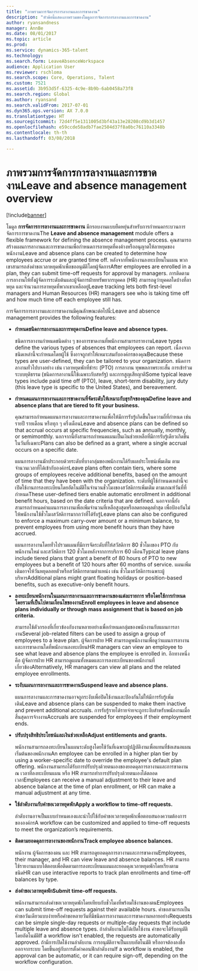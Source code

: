 ```yaml
---
title: "ภาพรวมการจัดการการลางานและการขาดงาน"
description: "หัวข้อนี้แสดงภาพรวมของโมดูลการจัดการการลางานและการขาดงาน"
author: ryansandness
manager: AnnBe
ms.date: 08/01/2017
ms.topic: article
ms.prod: 
ms.service: dynamics-365-talent
ms.technology: 
ms.search.form: LeaveAbsenceWorkspace
audience: Application User
ms.reviewer: rschloma
ms.search.scope: Core, Operations, Talent
ms.custom: 7521
ms.assetid: 3b953d5f-6325-4c9e-8b9b-6ab0458a73f8
ms.search.region: Global
ms.author: ryansand
ms.search.validFrom: 2017-07-01
ms.dyn365.ops.version: AX 7.0.0
ms.translationtype: HT
ms.sourcegitcommit: 72d4ff5e1311005d3bf43a13e28208cd9b3d1457
ms.openlocfilehash: e59ccde58adb7fae2504d37f8a0bc76110a3348b
ms.contentlocale: th-th
ms.lasthandoff: 03/08/2018

---
```

# <a name="leave-and-absence-management-overview"></a><span data-ttu-id="7c510-103">ภาพรวมการจัดการการลางานและการขาดงาน</span><span class="sxs-lookup"><span data-stu-id="7c510-103">Leave and absence management overview</span></span>

[!include[banner](includes/banner.md)]

<span data-ttu-id="7c510-104">โมดูล **การจัดการการลางานและการขาดงาน** มีกรอบงานแบบยืดหยุ่นสำหรับการกำหนดกระบวนการจัดการการขาดงาน</span><span class="sxs-lookup"><span data-stu-id="7c510-104">The **Leave and absence management** module offers a flexible framework for defining the absence management process.</span></span> <span data-ttu-id="7c510-105">คุณสามารถสร้างแผนการลางานและการขาดงานเพื่อกำหนดการลาหยุดที่คงค้างหรืออนุญาตให้ลาหยุดของพนักงาน</span><span class="sxs-lookup"><span data-stu-id="7c510-105">Leave and absence plans can be created to determine how employees accrue or are granted time off.</span></span> <span data-ttu-id="7c510-106">หลังจากที่พนักงานลงทะเบียนในแผน พวกเขาสามารถส่งคำขอเวลาหยุดพักเพื่อขออนุมัติโดยผู้จัดการ</span><span class="sxs-lookup"><span data-stu-id="7c510-106">After employees are enrolled in a plan, they can submit time-off requests for approval by managers.</span></span> <span data-ttu-id="7c510-107">การติดตามการลางานให้ทั้งผู้จัดการระดับต้นและผู้จัดการฝ่ายทรัพยากรบุคคล (HR) สามารถดูว่าบุคคลใดบ้างที่ลาหยุด และจำนวนการลาหยุดที่พวกเขาเหลืออยู่</span><span class="sxs-lookup"><span data-stu-id="7c510-107">Leave tracking lets both first-level managers and Human Resources (HR) managers see who is taking time off and how much time off each employee still has.</span></span>  

<span data-ttu-id="7c510-108">การจัดการการลางานและการขาดงานมีคุณลักษณะต่อไปนี้:</span><span class="sxs-lookup"><span data-stu-id="7c510-108">Leave and absence management provides the following features:</span></span> 

- <span data-ttu-id="7c510-109">**กำหนดชนิดการลางานและการหยุดงาน**</span><span class="sxs-lookup"><span data-stu-id="7c510-109">**Define leave and absence types.**</span></span>

    <span data-ttu-id="7c510-110">ชนิดการลางานกำหนดชนิดต่าง ๆ ของการขาดงานที่พนักงานสามารถรายงาน</span><span class="sxs-lookup"><span data-stu-id="7c510-110">Leave types define the various types of absences that employees can report.</span></span> <span data-ttu-id="7c510-111">เนื่องจากชนิดเหล่านี้จะกำหนดโดยผู้ใช้ ซึ่งอาจถูกทำให้เหมาะสมกับองค์กรของคุณ</span><span class="sxs-lookup"><span data-stu-id="7c510-111">Because these types are user-defined, they can be tailored to your organization.</span></span> <span data-ttu-id="7c510-112">ชนิดการลางานทั่วไปบางอย่าง เช่น เวลาหยุดพักที่ชำระ (PTO) การลางาน ทุพพลภาพระยะสั้น การเข้าร่วมระบบยุติธรรม (ชนิดการลางานนี้ใช้เฉพาะกับสหรัฐ) และการสูญเสียญาติ</span><span class="sxs-lookup"><span data-stu-id="7c510-112">Some typical leave types include paid time off (PTO), leave, short-term disability, jury duty (this leave type is specific to the United States), and bereavement.</span></span> 

- <span data-ttu-id="7c510-113">**กำหนดแผนการลางานและการขาดงานที่จัดระดับให้เหมาะกับธุรกิจของคุณ**</span><span class="sxs-lookup"><span data-stu-id="7c510-113">**Define leave and absence plans that are tiered to fit your business.**</span></span>

    <span data-ttu-id="7c510-114">คุณสามารถกำหนดแผนการลางานและการขาดงานเพื่อให้มีการรับรู้เกิดขึ้นในความถี่ที่กำหนด เช่น รายปี รายเดือน หรือทุก ๆ ครึ่งเดือน</span><span class="sxs-lookup"><span data-stu-id="7c510-114">Leave and absence plans can be defined so that accrual occurs at specific frequencies, such as annually, monthly, or semimonthly.</span></span> <span data-ttu-id="7c510-115">นอกจากนี้ยังสามารถกำหนดแผนเป็นเงินช่วยเหลือที่มีการรับรู้เดียวเกิดขึ้นในวันที่เฉพาะ</span><span class="sxs-lookup"><span data-stu-id="7c510-115">Plans can also be defined as a grant, where a single accrual occurs on a specific date.</span></span> 

    <span data-ttu-id="7c510-116">แผนการลางานมักประกอบด้วยระดับที่บางกลุ่มของพนักงานได้รับผลประโยชน์เพิ่มเติม ตามจำนวนเวลาที่ได้เข้ากับองค์กร</span><span class="sxs-lookup"><span data-stu-id="7c510-116">Leave plans often contain tiers, where some groups of employees receive additional benefits, based on the amount of time that they have been with the organization.</span></span> <span data-ttu-id="7c510-117">ระดับที่ผู้ใช้กำหนดเหล่านี้จะเปิดใช้งานการลงทะเบียนโดยอัตโนมัติในจำนวนชั่วโมงของสวัสดิการเพิ่มเติม ตามเกณฑ์วันที่ที่กำหนด</span><span class="sxs-lookup"><span data-stu-id="7c510-117">These user-defined tiers enable automatic enrollment in additional benefit hours, based on the date criteria that are defined.</span></span> <span data-ttu-id="7c510-118">นอกจากนี้ยังสามารถกำหนดค่าแผนการลางานเพื่อเพิ่มจำนวนที่เหลือสูงสุดหรือลดยอดดุลต่ำสุด เพื่อป้องกันไม่ให้พนักงานใช้ชั่วโมงสวัสดิการมากกว่าที่ได้รับรู้</span><span class="sxs-lookup"><span data-stu-id="7c510-118">Leave plans can also be configured to enforce a maximum carry-over amount or a minimum balance, to prevent employees from using more benefit hours than they have accrued.</span></span> 

    <span data-ttu-id="7c510-119">แผนการลางานโดยทั่วไปรวมแผนที่มีการจัดระดับที่ให้สวัสดิการ 80 ชั่วโมงของ PTO กับพนักงานใหม่ และสวัสดิการ 120 ชั่วโมงหลังจากการบริการ 60 เดือน</span><span class="sxs-lookup"><span data-stu-id="7c510-119">Typical leave plans include tiered plans that grant a benefit of 80 hours of PTO to new employees but a benefit of 120 hours after 60 months of service.</span></span> <span data-ttu-id="7c510-120">แผนเพิ่มเติมอาจให้วันหยุดลอยตัวหรือสวัสดิการตามตำแหน่ง เช่น ชั่วโมงสวัสดิการเฉพาะผู้บริหาร</span><span class="sxs-lookup"><span data-stu-id="7c510-120">Additional plans might grant floating holidays or position-based benefits, such as executive-only benefit hours.</span></span>

- <span data-ttu-id="7c510-121">**ลงทะเบียนพนักงานในแผนการลางานและการขาดงานของแต่ละรายการ หรือโดยใช้การกำหนดโดยรวมที่เป็นไปตามเงื่อนไขของงาน**</span><span class="sxs-lookup"><span data-stu-id="7c510-121">**Enroll employees in leave and absence plans individually or through mass assignment that is based on job criteria.**</span></span>

    <span data-ttu-id="7c510-122">สามารถใช้ตัวกรองที่เกี่ยวข้องกับงานหลายอย่างเพื่อกำหนดกลุ่มของพนักงานกับแผนการลางาน</span><span class="sxs-lookup"><span data-stu-id="7c510-122">Several job-related filters can be used to assign a group of employees to a leave plan.</span></span> <span data-ttu-id="7c510-123">ผู้จัดการฝ่าย HR สามารถดูพนักงานเพื่อดูว่าแผนการลางานและการขาดงานใดที่พนักงานลงทะเบียน</span><span class="sxs-lookup"><span data-stu-id="7c510-123">HR managers can view an employee to see what leave and absence plans the employee is enrolled in.</span></span> <span data-ttu-id="7c510-124">อีกทางหนึ่งคือ ผู้จัดการฝ่าย HR สามารถดูแผนทั้งหมดและการลงทะเบียนของพนักงานที่เกี่ยวข้อง</span><span class="sxs-lookup"><span data-stu-id="7c510-124">Alternatively, HR managers can view all plans and the related employee enrollments.</span></span>

- <span data-ttu-id="7c510-125">**ระงับแผนการลางานและการขาดงาน**</span><span class="sxs-lookup"><span data-stu-id="7c510-125">**Suspend leave and absence plans.**</span></span>

    <span data-ttu-id="7c510-126">แผนการลางานและการขาดงานอาจถูกระงับเพื่อปิดใช้งานและป้องกันไม่ให้มีการรับรู้เพิ่มเติม</span><span class="sxs-lookup"><span data-stu-id="7c510-126">Leave and absence plans can be suspended to make them inactive and prevent additional accruals.</span></span> <span data-ttu-id="7c510-127">การรับรู้รายได้รายจ่ายจะถูกระงับสำหรับพนักงานเมื่อสิ้นสุดการจ้างงาน</span><span class="sxs-lookup"><span data-stu-id="7c510-127">Accruals are suspended for employees if their employment ends.</span></span>  

- <span data-ttu-id="7c510-128">**ปรับปรุงสิทธิประโยชน์และเงินช่วยเหลือ**</span><span class="sxs-lookup"><span data-stu-id="7c510-128">**Adjust entitlements and grants.**</span></span>

    <span data-ttu-id="7c510-129">พนักงานสามารถลงทะเบียนในแผนระดับสูงโดยใช้วันที่เฉพาะผู้ปฏิบัติงานเพื่อแทนที่ข้อเสนอแผนเริ่มต้นของพนักงาน</span><span class="sxs-lookup"><span data-stu-id="7c510-129">An employee can be enrolled in a higher plan tier by using a worker-specific date to override the employee's default plan offering.</span></span> <span data-ttu-id="7c510-130">พนักงานสามารถได้รับการปรับปรุงด้วยตนเองของยอดดุลการลางานและการขาดงาน ณ เวลาที่ลงทะเบียนแผน หรือ HR สามารถทำการปรับปรุงด้วยตนเองได้ตลอดเวลา</span><span class="sxs-lookup"><span data-stu-id="7c510-130">Employees can receive a manual adjustment to their leave and absence balance at the time of plan enrollment, or HR can make a manual adjustment at any time.</span></span> 

- <span data-ttu-id="7c510-131">**ใช้ลำดับงานกับคำขอเวลาหยุดพัก**</span><span class="sxs-lookup"><span data-stu-id="7c510-131">**Apply a workflow to time-off requests.**</span></span>

     <span data-ttu-id="7c510-132">ลำดับงานอาจเป็นแบบกำหนดเองและนำไปใช้กับคำขอเวลาหยุดพักเพื่อตอบสนองความต้องการขององค์กร</span><span class="sxs-lookup"><span data-stu-id="7c510-132">A workflow can be customized and applied to time-off requests to meet the organization’s requirements.</span></span>  

- <span data-ttu-id="7c510-133">**ติดตามยอดดุลการลางานของพนักงาน**</span><span class="sxs-lookup"><span data-stu-id="7c510-133">**Track employee absence balances.**</span></span>

    <span data-ttu-id="7c510-134">พนักงาน ผู้จัดการของตน และ HR สามารถดูยอดดุลการลางานและการขาดงาน</span><span class="sxs-lookup"><span data-stu-id="7c510-134">Employees, their manager, and HR can view leave and absence balances.</span></span> <span data-ttu-id="7c510-135">HR สามารถใช้รายงานแบบโต้ตอบเพื่อติดตามการลงทะเบียนแผนและยอดดุลเวลาหยุดพักโดยเรียงตามชนิด</span><span class="sxs-lookup"><span data-stu-id="7c510-135">HR can use interactive reports to track plan enrollments and time-off balances by type.</span></span> 

- <span data-ttu-id="7c510-136">**ส่งคำขอเวลาหยุดพัก**</span><span class="sxs-lookup"><span data-stu-id="7c510-136">**Submit time-off requests.**</span></span>

    <span data-ttu-id="7c510-137">พนักงานสามารถส่งคำขอเวลาหยุดพักโดยเทียบกับชั่วโมงที่พร้อมใช้งานของตน</span><span class="sxs-lookup"><span data-stu-id="7c510-137">Employees can submit time-off requests against their available hours.</span></span> <span data-ttu-id="7c510-138">คำขอสามารถเป็นคำขอวันเดียวแบบง่ายหรือคำขอหลายวันที่มีชนิดการลางานและการขาดงานหลายอย่าง</span><span class="sxs-lookup"><span data-stu-id="7c510-138">Requests can be simple single-day requests or multiple-day requests that include multiple leave and absence types.</span></span> <span data-ttu-id="7c510-139">ถ้าลำดับงานไม่ได้เปิดใช้งาน คำขอจะได้รับอนุมัติโดยอัตโนมัติ</span><span class="sxs-lookup"><span data-stu-id="7c510-139">If a workflow isn't enabled, the requests are automatically approved.</span></span> <span data-ttu-id="7c510-140">ถ้ามีการเปิดใช้งานลำดับงาน การอนุมัติอาจเป็นแบบอัตโนมัติ หรืออาจต้องลงชื่อออกจากระบบ โดยขึ้นอยู่กับการตั้งค่าคอนฟิกลำดับงาน</span><span class="sxs-lookup"><span data-stu-id="7c510-140">If a workflow is enabled, the approval can be automatic, or it can require sign-off, depending on the workflow configuration.</span></span>

